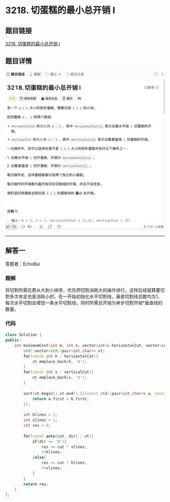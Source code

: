 # 3218. 切蛋糕的最小总开销 I
## 题目链接  
[3218. 切蛋糕的最小总开销 I](https://leetcode.cn/problems/minimum-cost-for-cutting-cake-i/description/?envType=daily-question&envId=2024-12-25)
## 题目详情
![题目图片](Img/3218.png)

***
## 解答一
答题者：EchoBai

### 题解
将切割所需花费从大到小排序，优先把切割消耗大的操作进行，这样后续就算要切割多次肯定也是消耗小的，在一开始初始化水平切割线，垂直切割线总数均为1。每次水平切割会增加一条水平切割线，同时所需总开销为单步切割开销*垂直线的数量。

### 代码
``` cpp
class Solution {
public:
    int minimumCost(int m, int n, vector<int>& horizontalCut, vector<int>& verticalCut) {
        std::vector<std::pair<int,char>> vt;
        for(const int h : horizontalCut){
            vt.emplace_back(h, 'H');
        }
        for(const int v : verticalCut){
            vt.emplace_back(v, 'V');
        }

        sort(vt.begin(),vt.end(),[](const std::pair<int,char>& a, const std::pair<int,char>& b){
            return a.first > b.first;
        });

        int hlines = 1;
        int vlines = 1;
        int res = 0;

        for(const auto[cut, dir] : vt){
            if(dir == 'H'){
                res += cut * vlines;
                ++hlines;
            }else{
                res += cut * hlines;
                ++vlines;
            }
        }
        return res;
    }
};
```
